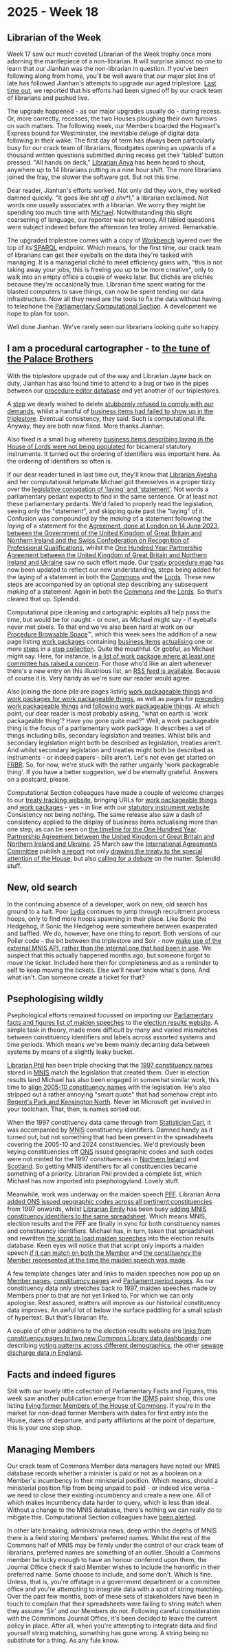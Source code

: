 # 2025 - Week 18

## Librarian of the Week

Week 17 saw our much coveted Librarian of the Week trophy once more adorning the mantlepiece of a non-librarian. It will surprise almost no one to learn that our Jianhan was the non-librarian in question. If you've been following along from home, you'll be well aware that our major plot line of late has followed Jianhan's attempts to upgrade our aged triplestore. [Last time out](https://ukparliament.github.io/ontologies/meta/weeknotes/2025/15/), we reported that his efforts had been signed off by our crack team of librarians and pushed live.

The upgrade happened - as our major upgrades usually do - during recess. Or, more correctly, recesses, the two Houses ploughing their own furrows on such matters. The following week, our Members boarded the Hogwart's Express bound for Westminster, the inevitable deluge of digital data following in their wake. The first day of term has always been particularly busy for our crack team of librarians, floodgates opening as upwards of a thousand written questions submitted during recess get their 'tabled' button pressed. "All hands on deck," [Librarian Anya](https://bsky.app/profile/anyaso.bsky.social) has been heard to shout, anywhere up to 14 librarians putting in a nine hour shift. The more librarians joined the fray, the slower the software got. But not this time.

Dear reader, Jianhan's efforts worked. Not only did they work, they worked damned quickly. "It goes like sh*t off a sh*v*l," a librarian exclaimed. Not words one usually associates with a librarian. We worry they might be spending too much time with [Michael](https://bsky.app/profile/fantasticlife.bsky.social). Notwithstanding this slight coarsening of language, our reporter was not wrong. All tabled questions were subject indexed before the afternoon tea trolley arrived. Remarkable.

The upgraded triplestore comes with a copy of [Workbench](https://graphdb.ontotext.com/documentation/10.3/workbench.html) layered over the top of its [SPARQL](https://en.wikipedia.org/wiki/SPARQL) endpoint. Which means, for the first time, our crack team of librarians can get their eyeballs on the data they're tasked with managing. It is a managerial cliché to meet efficiency gains with, "this is not taking away your jobs, this is freeing you up to be more creative", only to walk into an empty office a couple of weeks later. But clichés are clichés because they're occasionally true. Librarian time spent waiting for the blasted computers to save things, can now be spent tending our data infrastructure. Now all they need are the tools to fix the data without having to telephone the [Parliamentary Computational Section](https://www.parliament.uk/mps-lords-and-offices/offices/bicameral/parliamentary-digital-service/). A development we hope to plan for soon.

Well done Jianhan. We've rarely seen our librarians looking quite so happy.

## I am a procedural cartographer - to [the tune of the Palace Brothers](https://www.youtube.com/watch?v=owvF3Vb0JhA&ab_channel=tomkat69pc)

With the triplestore upgrade out of the way and Librarian Jayne back on duty, Jianhan has also found time to attend to a bug or two in the pipes between our [procedure editor database](https://github.com/ukparliament/ontologies/blob/master/procedure/meta/editor/schema.svg) and yet another of our triplestores.

A [step](https://ukparliament.github.io/ontologies/procedure/procedure-ontology#d4e242) we dearly wished to delete [stubbornly refused to comply with our demands](https://trello.com/c/cdOkfqs1/494-step-to-be-deleted), whilst a handful of [business items had failed to show up in the triplestore](https://trello.com/c/5RuW309v/493-business-items-not-pulling-through-to-triplestore). Eventual consistency, they said. Such is computational life. Anyway, they are both now fixed. More thanks Jianhan.

Also fixed is a small bug whereby [business items describing laying in the House of Lords were not being populated](https://trello.com/c/w0Vq02ZY/502-procedure-editor-solr-feed-lords-layings) for bicameral statutory instruments. It turned out the ordering of identifiers was important here. As the ordering of identifiers so often is.

If our dear reader tuned in last time out, they'll know that [Librarian Ayesha](https://bsky.app/profile/askalibrarylady.bsky.social) and her computational helpmate Michael got themselves in a proper tizzy over the [legislative conjugation of 'laying' and 'statement'](https://www.legislation.gov.uk/ukpga/2010/25/section/21#section-21-2). Not words a parliamentary pedant expects to find in the same sentence. Or at least not these parliamentary pedants. We'd failed to properly read the legislation, seeing only the "statement", and skipping quite past the "laying" of it. Confusion was compounded by the *making* of a statement following the *laying* of a statement for the [Agreement, done at London on 14 June 2023, between the Government of the United Kingdom of Great Britain and Northern Ireland and the Swiss Confederation on Recognition of Professional Qualifications](https://api.parliament.uk/procedure-browser/work-packages/VtVa9Znp#date-2023-09-04), whilst the [One Hundred Year Partnership Agreement between the United Kingdom of Great Britain and Northern Ireland and Ukraine](https://api.parliament.uk/procedure-browser/work-packages/Dhk3Z2oN) saw no such effort made. Our [treaty procedure map](https://ukparliament.github.io/ontologies/procedure/maps/treaties/crag-treaties/crag-treaties.pdf) has now been updated to reflect our new understanding, steps being added for the laying of a statement in both the [Commons](https://api.parliament.uk/procedure-browser/steps/1O5qs3hp) and the [Lords](https://api.parliament.uk/procedure-browser/steps/PN8BA0EV). These new steps are accompanied by an optional step describing any subsequent *making* of a statement. Again in both the [Commons](https://api.parliament.uk/procedure-browser/steps/iOyniHBD) and the [Lords](https://api.parliament.uk/procedure-browser/steps/PLPZglkA). So that's cleared that up. Splendid.

Computational pipe cleaning and cartographic exploits all help pass the time, but would be for naught - or nowt, as Michael might say - if eyeballs never met pixels. To that end we've also been hard at work on our [Procedure Browsable Space](https://api.parliament.uk/procedure-browser)&trade;, which this week sees the addition of a new page listing [work packages](https://ukparliament.github.io/ontologies/procedure/procedure-ontology#d4e193) containing [business items](https://ukparliament.github.io/ontologies/procedure/procedure-ontology#d4e182) [actualising](https://ukparliament.github.io/ontologies/procedure/procedure-ontology#d4e508) one or more [steps](https://ukparliament.github.io/ontologies/procedure/procedure-ontology#d4e242) in a [step collection](https://ukparliament.github.io/ontologies/procedure/procedure-ontology#d4e450). Quite the mouthful. Or gobful, as Michael might say. Here, for instance, is [a list of work package where at least one committee has raised a concern](https://api.parliament.uk/procedure-browser/step-collections/7CBVQcZF/work-packages). For those who'd like an alert whenever there's a new entry on this illustrious list, an [RSS feed is available](https://api.parliament.uk/procedure-browser/step-collections/7CBVQcZF/work-packages.rss). Because of course it is. Very handy as we're sure our reader would agree.

Also joining the done pile are pages listing [work packageable things](https://api.parliament.uk/procedure-browser/work-packageable-things) and [work packages for work packageable things](https://api.parliament.uk/procedure-browser/work-packageable-things/fE3SIalj), as well as pages for [preceding work packageable things](https://api.parliament.uk/procedure-browser/work-packageable-things/dlDaHlvB/preceding) and [following work packageable things](https://api.parliament.uk/procedure-browser/work-packageable-things/YzqmIaHq/following). At which point, our dear reader is most probably asking, "what on earth is 'work packageable thing'? Have you gone quite mad?" Well, a work packageable thing is the focus of a parliamentary work package. It describes a set of things including bills, secondary legislation and treaties. Whilst bills and secondary legislation might both be described as legislation, treaties aren't. And whilst secondary legislation and treaties might both be described as instruments - or indeed papers - bills aren't. Let's not even get started on [FRBR](https://en.wikipedia.org/wiki/Functional_Requirements_for_Bibliographic_Records). So, for now, we're stuck with the rather ungainly 'work packageable thing'. If you have a better suggestion, we'd be eternally grateful. Answers on a postcard, please.

Computational Section colleagues have made a couple of welcome changes to our [treaty tracking website](https://treaties.parliament.uk/), bringing URLs for [work packageable things](https://treaties.parliament.uk/treaty/uS20DBTy) and [work packages](https://treaties.parliament.uk/treaty/uS20DBTy/timeline/Wgd3Ewfb/) - yes - in line with our [statutory instrument website](https://statutoryinstruments.parliament.uk/). Consistency not being nothing. The same release also saw a dash of consistency applied to the display of business items actualising more than one step, as can be seen on [the timeline for the One Hundred Year Partnership Agreement between the United Kingdom of Great Britain and Northern Ireland and Ukraine](https://treaties.parliament.uk/treaty/QLU0pOwt/timeline/Dhk3Z2oN). 25 March saw the [International Agreements Committee](https://committees.parliament.uk/committee/448/international-agreements-committee/) publish [a report](https://publications.parliament.uk/pa/ld5901/ldselect/ldintagr/102/10202.htm) not only [drawing the treaty to the special attention of the House](https://api.parliament.uk/procedure-browser/procedures/D00dsjR2/steps/n3eNw1cK), but also [calling for a debate](https://api.parliament.uk/procedure-browser/procedures/D00dsjR2/steps/zkVd8rEg) on the matter. Splendid stuff.

## New, old search

In the continuing absence of a developer, work on new, old search has ground to a halt. Poor [Lydia](https://bsky.app/profile/lydiakeegal.bsky.social) continues to jump through recruitment process hoops, only to find more hoops spawning in their place. Like Sonic the Hedgehog, if Sonic the Hedgehog were somewhere between exasperated and baffled. We do, however, have one thing to report. Both versions of our Poller code - the bit between the triplestore and Solr - now [make use of the external MNIS API, rather than the internal one that had been in use](https://trello.com/c/nyXu3LMn/213-fork-poller-to-use-external-mnis-api-rather-than-internal-in-lift-and-shift). We suspect that this actually happened months ago, but someone forgot to move the ticket. Included here then for completeness and as a reminder to self to keep moving the tickets. Else we'll never know what's done. And what isn't. Can someone create a ticket for that?

## Psephologising wildly

Psephological efforts remained focussed on importing our [Parliamentary facts and figures list of maiden speeches](https://commonslibrary.parliament.uk/research-briefings/sn04588/) to the [election results website](https://electionresults.parliament.uk/). A simple task in theory, made more difficult by many and varied mismatches between constituency identifiers and labels across assorted systems and time periods. Which means we've been mainly decanting data between systems by means of a slightly leaky bucket.

[Librarian Phil](https://bsky.app/profile/philbgorman.bsky.social) has been triple checking that the [1997 constituency names](https://trello.com/c/nT7TB2pm/447-second-pass-check-on-1997-constituency-names) stored in [MNIS](https://data.parliament.uk/membersdataplatform/#) match the legislation that created them. Over in election results land Michael has also been engaged in somewhat similar work, this time to [align 2005-10 constituency names](https://trello.com/c/6rC4KTqT/540-fix-2005-10-constituency-names) with the legislation. He's also stripped out a rather annoying "smart quote" that had somehow crept into [Regent's Park and Kensington North](https://electionresults.parliament.uk/constituency-areas/1772). Never let Microsoft get involved in your toolchain. That, then, is names sorted out.

When the 1997 constituency data came through from [Statistician Carl](https://bsky.app/profile/carlbaker.bsky.social), it was accompanied by <abbr title="Members' Names Information System">MNIS</abbr> constituency identifiers. Damned handy as it turned out, but not something that had been present in the spreadsheets covering the 2005-10 and 2024 constituencies. We'd previously been keying constituencies off [ONS](https://www.ons.gov.uk/) issued geographic codes and such codes were not minted for the 1997 constituencies in [Northern Ireland](https://electionresults.parliament.uk/boundary-sets/9) and [Scotland](https://electionresults.parliament.uk/boundary-sets/11). So getting MNIS identifiers for all constituencies became something of a priority. Librarian Phil provided a complete list, which Michael has now imported into psephologyland. Lovely stuff.

Meanwhile, work was underway on the maiden speech [PFF](https://www.parliament.uk/business/publications/research/parliament-facts-and-figures/). Librarian Anna [added ONS issued geographic codes across all pertinent constituencies](https://trello.com/c/3zklXBsB/10-add-missing-geographic-codes-to-pff) from 1997 onwards, whilst [Librarian Emily](https://bsky.app/profile/emilyjdavi.bsky.social) has been busy [adding MNIS constituency identifiers to the same spreadsheet](https://trello.com/c/gLHVspim/4-populate-mnis-constituency-id-column-on-pff). Which means MNIS, election results and the PFF are finally in sync for both constituency names and constituency identifiers. Michael has, in turn, taken that spreadsheet and rewritten [the script to load maiden speeches](https://github.com/ukparliament/psephology/blob/main/lib/tasks/live/20-import-maiden-speeches/import_maiden_speeches.rake) into the election results database. Keen eyes will notice that that script only imports a maiden speech [if it can match on both the Member](https://github.com/ukparliament/psephology/blob/main/lib/tasks/live/20-import-maiden-speeches/import_maiden_speeches.rake#L28) and [the constituency the Member represented at the time the maiden speech was made](https://github.com/ukparliament/psephology/blob/main/lib/tasks/live/20-import-maiden-speeches/import_maiden_speeches.rake#L47).

A few template changes later and links to maiden speeches now pop up on [Member pages](https://electionresults.parliament.uk/members/4514#maiden-speech), [constituency pages](https://electionresults.parliament.uk/constituency-areas/239/maiden-speeches) and [Parliament period pages](https://electionresults.parliament.uk/parliament-periods/58/maiden-speeches). As our constituency data only stretches back to 1997, maiden speeches made by Members prior to that are not yet linked to. For which we can only apologise. Rest assured, matters will improve as our historical constituency data improves. An awful lot of below the surface paddling for a small splash of hypertext. But that's librarian life.

A couple of other additions to the election results website are [links from constituency pages to two new Commons Library data dashboards](https://electionresults.parliament.uk/constituency-areas/1090#constituency-statistics): one describing [voting patterns across different demographics](https://commonslibrary.parliament.uk/census-data-how-do-constituencies-with-different-demographics-vote/?conSelect=%22Oldham%20East%20and%20Saddleworth%22), the other [sewage discharge data in England](https://commonslibrary.parliament.uk/constituency-data-sewage-discharges-in-england/?conSelect=%22Oldham%20East%20and%20Saddleworth%22).

## Facts and indeed figures

Still with our lovely little collection of Parliamentary Facts and Figures, this week saw another publication emerge from the <abbr title="Indexing and Data Management Section">IDMS</abbr> paint shop, this one listing [living former Members of the House of Commons](https://commonslibrary.parliament.uk/research-briefings/sn05324/). If you're in the market for non-dead former Members with dates for first entry into the House, dates of departure, and party affiliations at the point of departure, this is your one stop shop.

## Managing Members

Our crack team of Commons Member data managers have noted our MNIS database records whether a minister is paid or not as a boolean on a Member's incumbency in their ministerial position. Which means, should a ministerial position flip from being unpaid to paid - or indeed vice versa - we need to close their existing incumbency and create a new one. All of which makes incumbency data harder to query, which is less than ideal. Without a change to the MNIS database, there's nothing we can really do to mitigate this. Computational Section colleagues have [been alerted](https://trello.com/c/kGTl5vR5).

In other late breaking, administrivia news, deep within the depths of MNIS there is a field storing Members' preferred names. Whilst the rest of the Commons half of MNIS may be firmly under the control of our crack team of librarians, preferred names are something of an outlier. Should a Commons member be lucky enough to have an honour conferred upon them, the Journal Office check if said Member wishes to include the honorific in their preferred name. Some choose to include, and some don't. Which is fine. Unless, that is, you're offstage in a government department or a committee office and you're attempting to integrate data with a spot of string matching. Over the past few months, both of these sets of stakeholders have been in touch to complain that their spreadsheets were failing to string match when they assume 'Sir' and our Members do not. Following careful consideration with the Commmons Journal Office, it's been decided to leave the current policy in place. After all, when you're attempting to integrate data and find yourself string matching, something has gone wrong. A string being no substitute for a thing. As any fule know.
